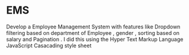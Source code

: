 # EMS
Develop a Employee Management System with features like Dropdown filtering based on department of Employee , gender , sorting based on salary and Pagination .
I did this using the Hyper Text Markup Language
JavaScript
Casacading style sheet